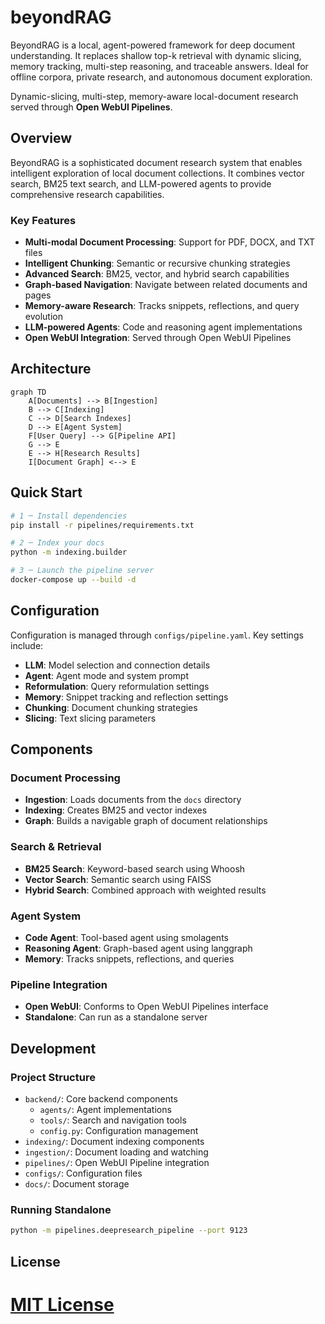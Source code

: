 
# beyondRAG
BeyondRAG is a local, agent-powered framework for deep document understanding. It replaces shallow top-k retrieval with dynamic slicing, memory tracking, multi-step reasoning, and traceable answers. Ideal for offline corpora, private research, and autonomous document exploration.


Dynamic-slicing, multi-step, memory-aware local-document research served through **Open WebUI Pipelines**.

## Overview

BeyondRAG is a sophisticated document research system that enables intelligent exploration of local document collections. It combines vector search, BM25 text search, and LLM-powered agents to provide comprehensive research capabilities.

### Key Features

- **Multi-modal Document Processing**: Support for PDF, DOCX, and TXT files
- **Intelligent Chunking**: Semantic or recursive chunking strategies
- **Advanced Search**: BM25, vector, and hybrid search capabilities
- **Graph-based Navigation**: Navigate between related documents and pages
- **Memory-aware Research**: Tracks snippets, reflections, and query evolution
- **LLM-powered Agents**: Code and reasoning agent implementations
- **Open WebUI Integration**: Served through Open WebUI Pipelines

## Architecture

```mermaid
graph TD
    A[Documents] --> B[Ingestion]
    B --> C[Indexing]
    C --> D[Search Indexes]
    D --> E[Agent System]
    F[User Query] --> G[Pipeline API]
    G --> E
    E --> H[Research Results]
    I[Document Graph] <--> E
```

## Quick Start

```bash
# 1 ─ Install dependencies
pip install -r pipelines/requirements.txt

# 2 ─ Index your docs
python -m indexing.builder

# 3 ─ Launch the pipeline server
docker-compose up --build -d
```

## Configuration

Configuration is managed through `configs/pipeline.yaml`. Key settings include:

- **LLM**: Model selection and connection details
- **Agent**: Agent mode and system prompt
- **Reformulation**: Query reformulation settings
- **Memory**: Snippet tracking and reflection settings
- **Chunking**: Document chunking strategies
- **Slicing**: Text slicing parameters

## Components

### Document Processing

- **Ingestion**: Loads documents from the `docs` directory
- **Indexing**: Creates BM25 and vector indexes
- **Graph**: Builds a navigable graph of document relationships

### Search & Retrieval

- **BM25 Search**: Keyword-based search using Whoosh
- **Vector Search**: Semantic search using FAISS
- **Hybrid Search**: Combined approach with weighted results

### Agent System

- **Code Agent**: Tool-based agent using smolagents
- **Reasoning Agent**: Graph-based agent using langgraph
- **Memory**: Tracks snippets, reflections, and queries

### Pipeline Integration

- **Open WebUI**: Conforms to Open WebUI Pipelines interface
- **Standalone**: Can run as a standalone server

## Development

### Project Structure

- `backend/`: Core backend components
  - `agents/`: Agent implementations
  - `tools/`: Search and navigation tools
  - `config.py`: Configuration management
- `indexing/`: Document indexing components
- `ingestion/`: Document loading and watching
- `pipelines/`: Open WebUI Pipeline integration
- `configs/`: Configuration files
- `docs/`: Document storage

### Running Standalone

```bash
python -m pipelines.deepresearch_pipeline --port 9123
```

## License

[MIT License](LICENSE)
=======

